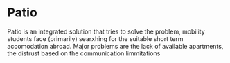 # Patio
Patio is an integrated solution that tries to solve the problem, mobility students face (primarily) searxhing for the suitable short term accomodation abroad. Major problems are the lack of available apartments, the distrust based on the communication limmitations

